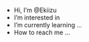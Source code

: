 -  Hi, I’m @Ekiizu
-  I’m interested in 
-  I’m currently learning ...
-  How to reach me ...

<!---
Ekiizu/Ekiizu is a ✨ special ✨ repository because its `README.md` (this file) appears on your GitHub profile.
You can click the Preview link to take a look at your changes.
--->
